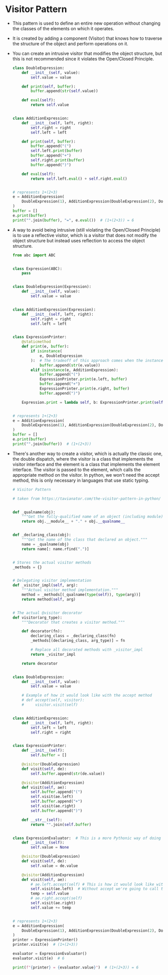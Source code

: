 # Visitor Pattern

- This pattern is used to define an entire new operation without changing the classes of the elements on which it operates.
- It is created by adding a component (Visitor) that knows how to traverse the structure of the object and perform operations on it.
- You can create an intrusive visitor that modifies the object structure, but this is not recommended since it violates the Open/Closed Principle.

  ```Python
  class DoubleExpression:
      def __init__(self, value):
          self.value = value

      def print(self, buffer):
          buffer.append(str(self.value))

      def eval(self):
          return self.value


  class AdditionExpression:
      def __init__(self, left, right):
          self.right = right
          self.left = left

      def print(self, buffer):
          buffer.append("(")
          self.left.print(buffer)
          buffer.append("+")
          self.right.print(buffer)
          buffer.append(")")

      def eval(self):
          return self.left.eval() + self.right.eval()


  # represents 1+(2+3)
  e = AdditionExpression(
      DoubleExpression(1), AdditionExpression(DoubleExpression(2), DoubleExpression(3))
  )
  buffer = []
  e.print(buffer)
  print("".join(buffer), "=", e.eval())  # (1+(2+3)) = 6
  ```

- A way to avoid being intrusive (still violating the Open/Closed Principle) is to use a reflective visitor, which is a visitor that does not modify the object structure but instead uses reflection to access the object structure.

  ```Python
  from abc import ABC


  class Expression(ABC):
      pass


  class DoubleExpression(Expression):
      def __init__(self, value):
          self.value = value


  class AdditionExpression(Expression):
      def __init__(self, left, right):
          self.right = right
          self.left = left


  class ExpressionPrinter:
      @staticmethod
      def print(e, buffer):
          if isinstance(
              e, DoubleExpression
          ):  # The tradeoff of this approach comes when the instance does not exist
              buffer.append(str(e.value))
          elif isinstance(e, AdditionExpression):
              buffer.append("(")
              ExpressionPrinter.print(e.left, buffer)
              buffer.append("+")
              ExpressionPrinter.print(e.right, buffer)
              buffer.append(")")

      Expression.print = lambda self, b: ExpressionPrinter.print(self, b)


  # represents 1+(2+3)
  e = AdditionExpression(
      DoubleExpression(1), AdditionExpression(DoubleExpression(2), DoubleExpression(3))
  )
  buffer = []
  e.print(buffer)
  print("".join(buffer))  # (1+(2+3))
  ```

- There's another way to create a visitor, which is actually the classic one, the double dispatch, where the visitor is a class that implements the visitor interface and the element is a class that implements the element interface. The visitor is passed to the element, which calls the appropriate method on the visitor. In python, we won't need the accept method, this is only necessary in languages that use static typing.

  ```Python
  # Visitor Pattern

  # taken from https://tavianator.com/the-visitor-pattern-in-python/


  def _qualname(obj):
      """Get the fully-qualified name of an object (including module)."""
      return obj.__module__ + "." + obj.__qualname__


  def _declaring_class(obj):
      """Get the name of the class that declared an object."""
      name = _qualname(obj)
      return name[: name.rfind(".")]


  # Stores the actual visitor methods
  _methods = {}


  # Delegating visitor implementation
  def _visitor_impl(self, arg):
      """Actual visitor method implementation."""
      method = _methods[(_qualname(type(self)), type(arg))]
      return method(self, arg)


  # The actual @visitor decorator
  def visitor(arg_type):
      """Decorator that creates a visitor method."""

      def decorator(fn):
          declaring_class = _declaring_class(fn)
          _methods[(declaring_class, arg_type)] = fn

          # Replace all decorated methods with _visitor_impl
          return _visitor_impl

      return decorator


  class DoubleExpression:
      def __init__(self, value):
          self.value = value

      # Example of how it would look like with the accept method
      # def accept(self, visitor):
      #     visitor.visit(self)


  class AdditionExpression:
      def __init__(self, left, right):
          self.left = left
          self.right = right


  class ExpressionPrinter:
      def __init__(self):
          self.buffer = []

      @visitor(DoubleExpression)
      def visit(self, de):
          self.buffer.append(str(de.value))

      @visitor(AdditionExpression)
      def visit(self, ae):
          self.buffer.append("(")
          self.visit(ae.left)
          self.buffer.append("+")
          self.visit(ae.right)
          self.buffer.append(")")

      def __str__(self):
          return "".join(self.buffer)


  class ExpressionEvaluator:  # This is a more Pythonic way of doing it without the accept method
      def __init__(self):
          self.value = None

      @visitor(DoubleExpression)
      def visit(self, de):
          self.value = de.value

      @visitor(AdditionExpression)
      def visit(self, ae):
          # ae.left.accept(self) # This is how it would look like with the original visitor pattern
          self.visit(ae.left)  # Without accept we're going to call the method directly
          temp = self.value
          # ae.right.accept(self)
          self.visit(ae.right)
          self.value += temp


  # represents 1+(2+3)
  e = AdditionExpression(
      DoubleExpression(1), AdditionExpression(DoubleExpression(2), DoubleExpression(3))
  )
  printer = ExpressionPrinter()
  printer.visit(e)  # (1+(2+3))

  evaluator = ExpressionEvaluator()
  evaluator.visit(e)  # 6

  print(f"{printer} = {evaluator.value}")  # (1+(2+3)) = 6
  ```
